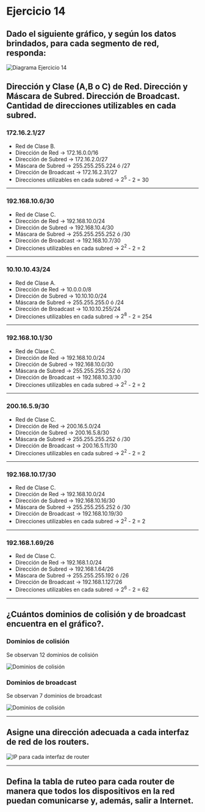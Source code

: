 # Ejercicio 14

## Dado el siguiente gráfico, y según los datos brindados, para cada segmento de red, responda:

![Diagrama Ejercicio 14](../Recursos-práctica2/Ejercicio14-Diagrama.png)

## Dirección y Clase (A,B o C) de Red. Dirección y Máscara de Subred. Dirección de Broadcast. Cantidad de direcciones utilizables en cada subred.

### 172.16.2.1/27

- Red de Clase B.
- Dirección de Red -> 172.16.0.0/16
- Dirección de Subred -> 172.16.2.0/27
- Máscara de Subred -> 255.255.255.224 ó /27
- Dirección de Broadcast -> 172.16.2.31/27
- Direcciones utilizables en cada subred -> $2^{5}$ - 2 = 30

---

### 192.168.10.6/30

- Red de Clase C.
- Dirección de Red -> 192.168.10.0/24
- Dirección de Subred -> 192.168.10.4/30
- Máscara de Subred -> 255.255.255.252 ó /30
- Dirección de Broadcast -> 192.168.10.7/30
- Direcciones utilizables en cada subred -> $2^{2}$ - 2 = 2

---

### 10.10.10.43/24

- Red de Clase A.
- Dirección de Red -> 10.0.0.0/8
- Dirección de Subred -> 10.10.10.0/24
- Máscara de Subred -> 255.255.255.0 ó /24
- Dirección de Broadcast -> 10.10.10.255/24
- Direcciones utilizables en cada subred -> $2^{8}$ - 2 = 254

---

### 192.168.10.1/30

- Red de Clase C.
- Dirección de Red -> 192.168.10.0/24 
- Dirección de Subred -> 192.168.10.0/30
- Máscara de Subred -> 255.255.255.252 ó /30
- Dirección de Broadcast -> 192.168.10.3/30
- Direcciones utilizables en cada subred -> $2^{2}$ - 2 = 2

---

### 200.16.5.9/30

- Red de Clase C.
- Dirección de Red -> 200.16.5.0/24
- Dirección de Subred -> 200.16.5.8/30
- Máscara de Subred -> 255.255.255.252 ó /30
- Dirección de Broadcast -> 200.16.5.11/30
- Direcciones utilizables en cada subred -> $2^{2}$ - 2 = 2

---

### 192.168.10.17/30

- Red de Clase C.
- Dirección de Red -> 192.168.10.0/24
- Dirección de Subred -> 192.168.10.16/30
- Máscara de Subred -> 255.255.255.252 ó /30
- Dirección de Broadcast -> 192.168.10.19/30
- Direcciones utilizables en cada subred -> $2^{2}$ - 2 = 2

---

### 192.168.1.69/26

- Red de Clase C.
- Dirección de Red -> 192.168.1.0/24
- Dirección de Subred -> 192.168.1.64/26
- Máscara de Subred -> 255.255.255.192 ó /26
- Dirección de Broadcast -> 192.168.1.127/26
- Direcciones utilizables en cada subred -> $2^{6}$ - 2 = 62

---

## ¿Cuántos dominios de colisión y de broadcast encuentra en el gráfico?.

### Dominios de colisión 

Se observan 12 dominios de colisión

![Dominios de colisión](../Recursos-práctica2/Ejercicio14-Dominios-Colision.png)

### Dominios de broadcast

Se observan 7 dominios de broadcast

![Dominios de colisión](../Recursos-práctica2/Ejercicio14-Dominios-Broadcast.png)

---

## Asigne una dirección adecuada a cada interfaz de red de los routers.

![IP para cada interfaz de router](../Recursos-práctica2/Ejercicio14-Asignando-IP.png)

---

## Defina la tabla de ruteo para cada router de manera que todos los dispositivos en la red puedan comunicarse y, además, salir a Internet.


